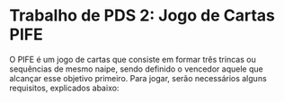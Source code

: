 # Trabalho de PDS 2: Jogo de Cartas PIFE
O PIFE é um jogo de cartas que consiste em formar três trincas ou sequências de mesmo naipe, sendo definido o vencedor aquele que alcançar esse objetivo primeiro.
Para jogar, serão necessários alguns requisitos, explicados abaixo:



